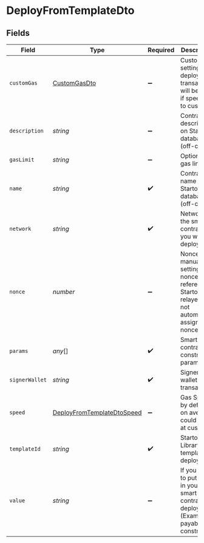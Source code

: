 # DeployFromTemplateDto


## Fields

| Field                                                                                         | Type                                                                                          | Required                                                                                      | Description                                                                                   | Example                                                                                       |
| --------------------------------------------------------------------------------------------- | --------------------------------------------------------------------------------------------- | --------------------------------------------------------------------------------------------- | --------------------------------------------------------------------------------------------- | --------------------------------------------------------------------------------------------- |
| `customGas`                                                                                   | [CustomGasDto](../../models/shared/customgasdto.md)                                           | :heavy_minus_sign:                                                                            | Custom gas settings for deploy transaction, will be used if speed set to custom               |                                                                                               |
| `description`                                                                                 | *string*                                                                                      | :heavy_minus_sign:                                                                            | Contract description on Starton database (off-chain).                                         |                                                                                               |
| `gasLimit`                                                                                    | *string*                                                                                      | :heavy_minus_sign:                                                                            | Optional gas limit                                                                            |                                                                                               |
| `name`                                                                                        | *string*                                                                                      | :heavy_check_mark:                                                                            | Contract name on Starton database (off-chain).                                                | TestToken                                                                                     |
| `network`                                                                                     | *string*                                                                                      | :heavy_check_mark:                                                                            | Network of the smart contract you want to deploy.                                             | polygon-mumbai                                                                                |
| `nonce`                                                                                       | *number*                                                                                      | :heavy_minus_sign:                                                                            | Nonce manual setting, if nonce referenced, Starton relayer will not automaticly assign nonce. |                                                                                               |
| `params`                                                                                      | *any*[]                                                                                       | :heavy_check_mark:                                                                            | Smart contract constructor parameters.                                                        | TestToken,TEST,1000000000000000000000000,0x298e760768c8481780397eE28A127eAd584df4ee           |
| `signerWallet`                                                                                | *string*                                                                                      | :heavy_check_mark:                                                                            | Signer wallet of the transaction.                                                             | 0x298e760768c8481780397eE28A127eAd584df4ee                                                    |
| `speed`                                                                                       | [DeployFromTemplateDtoSpeed](../../models/shared/deployfromtemplatedtospeed.md)               | :heavy_minus_sign:                                                                            | Gas Speed, by default on average, could be set at custom.                                     |                                                                                               |
| `templateId`                                                                                  | *string*                                                                                      | :heavy_check_mark:                                                                            | Starton Library template to deploy.                                                           | ERC20_META_TRANSACTION                                                                        |
| `value`                                                                                       | *string*                                                                                      | :heavy_minus_sign:                                                                            | If you want to put value in your smart contract deployment (Example: payable constructor)     |                                                                                               |
